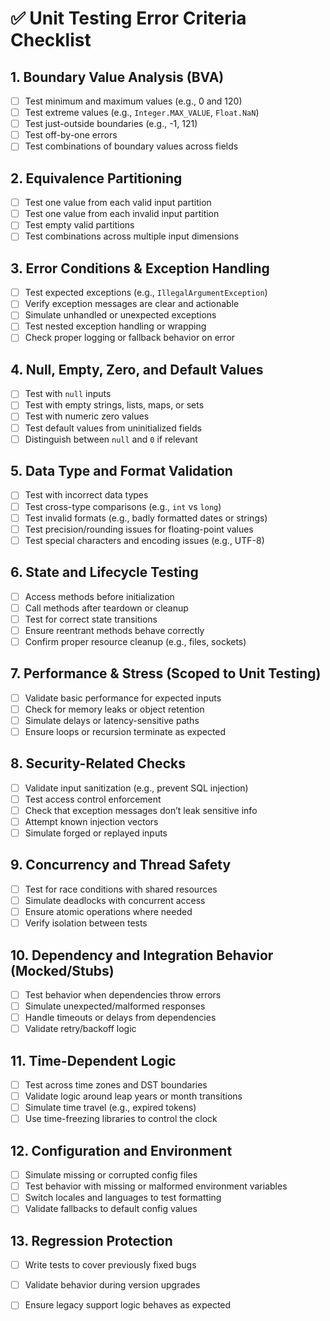 # ✅ Unit Testing Error Criteria Checklist

## 1. Boundary Value Analysis (BVA)
- [ ] Test minimum and maximum values (e.g., 0 and 120)
- [ ] Test extreme values (e.g., `Integer.MAX_VALUE`, `Float.NaN`)
- [ ] Test just-outside boundaries (e.g., -1, 121)
- [ ] Test off-by-one errors
- [ ] Test combinations of boundary values across fields

## 2. Equivalence Partitioning
- [ ] Test one value from each valid input partition
- [ ] Test one value from each invalid input partition
- [ ] Test empty valid partitions
- [ ] Test combinations across multiple input dimensions

## 3. Error Conditions & Exception Handling
- [ ] Test expected exceptions (e.g., `IllegalArgumentException`)
- [ ] Verify exception messages are clear and actionable
- [ ] Simulate unhandled or unexpected exceptions
- [ ] Test nested exception handling or wrapping
- [ ] Check proper logging or fallback behavior on error

## 4. Null, Empty, Zero, and Default Values
- [ ] Test with `null` inputs
- [ ] Test with empty strings, lists, maps, or sets
- [ ] Test with numeric zero values
- [ ] Test default values from uninitialized fields
- [ ] Distinguish between `null` and `0` if relevant

## 5. Data Type and Format Validation
- [ ] Test with incorrect data types
- [ ] Test cross-type comparisons (e.g., `int` vs `long`)
- [ ] Test invalid formats (e.g., badly formatted dates or strings)
- [ ] Test precision/rounding issues for floating-point values
- [ ] Test special characters and encoding issues (e.g., UTF-8)

## 6. State and Lifecycle Testing
- [ ] Access methods before initialization
- [ ] Call methods after teardown or cleanup
- [ ] Test for correct state transitions
- [ ] Ensure reentrant methods behave correctly
- [ ] Confirm proper resource cleanup (e.g., files, sockets)

## 7. Performance & Stress (Scoped to Unit Testing)
- [ ] Validate basic performance for expected inputs
- [ ] Check for memory leaks or object retention
- [ ] Simulate delays or latency-sensitive paths
- [ ] Ensure loops or recursion terminate as expected

## 8. Security-Related Checks
- [ ] Validate input sanitization (e.g., prevent SQL injection)
- [ ] Test access control enforcement
- [ ] Check that exception messages don’t leak sensitive info
- [ ] Attempt known injection vectors
- [ ] Simulate forged or replayed inputs

## 9. Concurrency and Thread Safety
- [ ] Test for race conditions with shared resources
- [ ] Simulate deadlocks with concurrent access
- [ ] Ensure atomic operations where needed
- [ ] Verify isolation between tests

## 10. Dependency and Integration Behavior (Mocked/Stubs)
- [ ] Test behavior when dependencies throw errors
- [ ] Simulate unexpected/malformed responses
- [ ] Handle timeouts or delays from dependencies
- [ ] Validate retry/backoff logic

## 11. Time-Dependent Logic
- [ ] Test across time zones and DST boundaries
- [ ] Validate logic around leap years or month transitions
- [ ] Simulate time travel (e.g., expired tokens)
- [ ] Use time-freezing libraries to control the clock

## 12. Configuration and Environment
- [ ] Simulate missing or corrupted config files
- [ ] Test behavior with missing or malformed environment variables
- [ ] Switch locales and languages to test formatting
- [ ] Validate fallbacks to default config values

## 13. Regression Protection
- [ ] Write tests to cover previously fixed bugs
- [ ] Validate behavior during version upgrades
- [ ] Ensure legacy support logic behaves as expected

